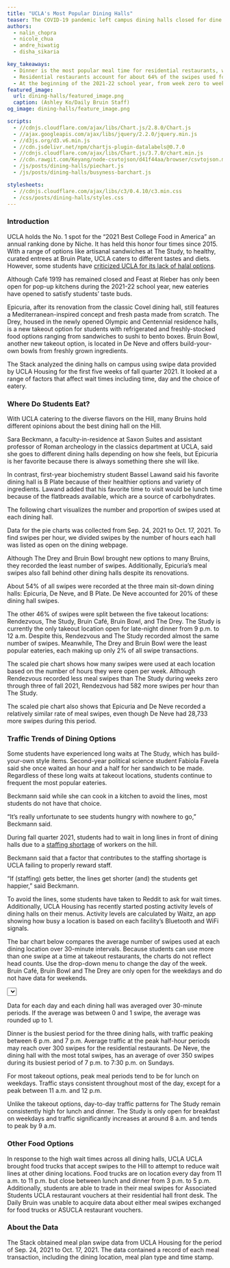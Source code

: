 ```yaml
---
title: "UCLA's Most Popular Dining Halls"
teaser: The COVID-19 pandemic left campus dining halls closed for dine in on the Hill. Now that students have returned to campus, which dining halls have been the most popular among hungry Bruins?
authors:
  - nalin_chopra
  - nicole_chua
  - andre_hiwatig
  - disha_sikaria

key_takeaways:
  - Dinner is the most popular meal time for residential restaurants, whereas lunch is the most popular meal time for quick-service restaurants like The Study at Hedrick and Rendezvous. Traffic generally peaks between 6 p.m. and  7 p.m. for dining halls and between 11 a.m. and 12 p.m. for takeout locations. 
  - Residential restaurants account for about 64% of the swipes used for UCLA Housing dining locations at the start of the 2021-22 school year. Quick-service restaurants accounted for the other 36%.
  - At the beginning of the 2021-22 school year, from week zero to week three, De Neve Residential Restaurant, the dining hall with the most swipes, recorded almost 120,000 swipes in 23 days. This accounted for 20% of all swipes during this period. The quick-service restaurant with the most swipes was The Study, which recorded over 117,000 swipes during the same period. 
featured_image:
  url: dining-halls/featured_image.png
  caption: (Ashley Ko/Daily Bruin Staff)
og_image: dining-halls/feature_image.png

scripts:
  - //cdnjs.cloudflare.com/ajax/libs/Chart.js/2.8.0/Chart.js
  - //ajax.googleapis.com/ajax/libs/jquery/2.2.0/jquery.min.js
  - //d3js.org/d3.v6.min.js
  - //cdn.jsdelivr.net/npm/chartjs-plugin-datalabels@0.7.0
  - //cdnjs.cloudflare.com/ajax/libs/Chart.js/3.7.0/chart.min.js
  - //cdn.rawgit.com/Keyang/node-csvtojson/d41f44aa/browser/csvtojson.min.js
  - /js/posts/dining-halls/piechart.js
  - /js/posts/dining-halls/busyness-barchart.js

stylesheets:
  - //cdnjs.cloudflare.com/ajax/libs/c3/0.4.10/c3.min.css
  - /css/posts/dining-halls/styles.css
---
```


### Introduction
 UCLA holds the No. 1 spot for the “2021 Best College Food in America” an annual ranking done by Niche. It has held this honor four times since 2015. With a range of options like artisanal sandwiches at The Study, to healthy, curated entrees at Bruin Plate, UCLA caters to different tastes and diets. However, some students have [criticized UCLA for its lack of halal options](https://dailybruin.com/2022/01/10/muslim-student-association-pushes-for-adequate-halal-dining-options-on-campus).  


Although Café 1919 has remained closed and Feast at Rieber has only been open for pop-up kitchens during the 2021-22 school year, new eateries have opened to satisfy students’ taste buds. 

Epicuria, after its renovation from the classic Covel dining hall, still features a Mediterranean-inspired concept and fresh pasta made from scratch. The Drey, housed in the newly opened Olympic and Centennial residence halls, is a new takeout option for students with refrigerated and freshly-stocked food options ranging from sandwiches to sushi to bento boxes. Bruin Bowl, another new takeout option, is located in De Neve and offers build-your-own bowls from freshly grown ingredients.

The Stack analyzed the dining halls on campus using swipe data provided by UCLA Housing for  the first five weeks of fall quarter 2021. It looked at a range of factors that affect wait times including time, day and the choice of eatery. 

### Where Do Students Eat? 
With UCLA catering to the diverse flavors on the Hill, many Bruins hold different opinions about the best dining hall on the Hill. 

Sara Beckmann, a faculty-in-residence at Saxon Suites and assistant professor of Roman archeology in the classics department at UCLA, said she goes to different dining halls depending on how she feels, but Epicuria is her favorite because there is always something there she will like.

In contrast, first-year biochemistry student Bassel Lawand said his favorite dining hall is B Plate because of their healthier options and variety of ingredients. Lawand added that his favorite time to visit would be lunch time because of the flatbreads available, which are a source of carbohydrates.

The following chart visualizes the number and proportion of swipes used at each dining hall. 




<div class = 'pieCharts'>
<div class = 'pie_chart swipes'><canvas id = 'SwipesPieChart'></canvas></div>
<div class = 'pie_chart scaled'><canvas id = 'ScaledPieChart'></canvas></div>
</div>
<p class = 'caption'>Data for the pie charts was collected from Sep. 24, 2021 to Oct. 17, 2021. To find swipes per hour, we divided swipes by the number of hours each hall was listed as open on the dining webpage.</p>

Although The Drey and Bruin Bowl brought new options to many Bruins, they recorded the least number of swipes. Additionally, Epicuria’s meal swipes also fall behind other dining halls despite its renovations.

About 54% of all swipes were recorded at the three main sit-down dining halls: Epicuria, De Neve, and B Plate. De Neve accounted for 20% of these dining hall swipes. 

The other 46% of swipes were split between the five takeout locations: Rendezvous, The Study, Bruin Café, Bruin Bowl, and The Drey. The Study is currently the only takeout location open for late-night dinner from 9 p.m. to 12 a.m. Despite this, Rendezvous and The Study recorded almost the same number of swipes. Meanwhile, The Drey and Bruin Bowl were the least popular eateries, each making up only 2% of all swipe transactions.

The scaled pie chart shows how many swipes were used at each location based on the number of hours they were open per week. Although Rendezvous recorded less meal swipes than The Study during weeks zero through three of fall 2021, Rendezvous had 582 more swipes per hour than The Study. 

The scaled pie chart also shows that Epicuria and De Neve recorded a relatively similar rate of meal swipes, even though De Neve had 28,733 more swipes during this period.

### Traffic Trends of Dining Options

Some students have experienced long waits at The Study, which has build-your-own style items. 
Second-year political science student Fabiola Favela said she once waited an hour and a half for her sandwich to be made. Regardless of these long waits at takeout locations, students continue to frequent the most popular eateries.

Beckmann said while she can cook in a kitchen to avoid the lines, most students do not have that choice. 

“It’s really unfortunate to see students hungry with nowhere to go,” Beckmann said.

During fall quarter 2021, students had to wait in long lines in front of dining halls due to a [staffing shortage](https://dailybruin.com/2021/09/24/students-face-long-lines-wait-times-at-dining-halls-amid-staffing-shortage) of workers on the hill. 

Beckmann said that a factor that contributes to the staffing shortage is UCLA failing to properly reward staff.

“If (staffing) gets better, the lines get shorter (and) the students get happier,” said Beckmann.

To avoid the lines, some students have taken to Reddit to ask for wait times. Additionally, UCLA Housing has recently started posting activity levels of dining halls on their menus. Activity levels are calculated by Waitz, an app showing how busy a location is based on each facility’s Bluetooth and WiFi signals.

The bar chart below compares the average number of swipes used at each dining location over 30-minute intervals. Because students can use more than one swipe at a time at takeout restaurants, the charts do not reflect head counts. Use the drop-down menu to change the day of the week. Bruin Café, Bruin Bowl and The Drey are only open for the weekdays and do not have data for weekends.

<!-- <select id="Dining-Hall"></select> -->

<select id="Day"></select>

<div class = 'bar_chart'><canvas id = 'barChart'></canvas></div>
<p class = 'caption'>Data for each day and each dining hall was averaged over 30-minute periods. If the average was between 0 and 1 swipe, the average was rounded up to 1.</p>

Dinner is the busiest period for the three dining halls, with traffic peaking between 6 p.m. and 7 p.m. Average traffic at the peak half-hour periods may reach over 300 swipes for the residential restaurants. De Neve, the dining hall with the most total swipes, has an average of over 350 swipes during its busiest period of 7 p.m. to 7:30 p.m. on Sundays.  

For most takeout options, peak meal periods tend to be for lunch on weekdays. Traffic stays consistent throughout most of the day, except for a peak between 11 a.m. and 12 p.m.

Unlike the takeout options, day-to-day traffic patterns for The Study remain consistently high for lunch and dinner. The Study is only open for breakfast on weekdays and traffic significantly increases at around 8 a.m. and tends to peak by 9 a.m. 

### Other Food Options
In response to the high wait times across all dining halls, UCLA UCLA brought food trucks that accept swipes to the Hill to attempt to reduce wait lines at other dining locations.  Food trucks are on location every day from 11 a.m. to 11 p.m. but close between lunch and dinner from 3 p.m. to 5 p.m. Additionally, students are able to trade in their meal swipes for Associated Students UCLA restaurant vouchers at their residential hall front desk. The Daily Bruin was unable to acquire data about either meal swipes exchanged for food trucks or ASUCLA restaurant vouchers.


### About the Data
The Stack obtained meal plan swipe data from UCLA Housing for the period of Sep. 24, 2021 to Oct. 17, 2021. The data contained a record of each meal transaction, including the dining location, meal plan type and time stamp.


